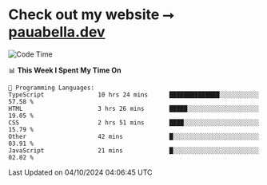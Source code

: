 # Check out my website ⭢ [pauabella.dev](https://pauabella.dev)

<!--START_SECTION:waka-->
![Code Time](http://img.shields.io/badge/Code%20Time-3%2C770%20hrs%2012%20mins-blue)

📊 **This Week I Spent My Time On** 

```text
💬 Programming Languages: 
TypeScript               10 hrs 24 mins      ██████████████░░░░░░░░░░░   57.58 % 
HTML                     3 hrs 26 mins       █████░░░░░░░░░░░░░░░░░░░░   19.05 % 
CSS                      2 hrs 51 mins       ████░░░░░░░░░░░░░░░░░░░░░   15.79 % 
Other                    42 mins             █░░░░░░░░░░░░░░░░░░░░░░░░   03.91 % 
JavaScript               21 mins             █░░░░░░░░░░░░░░░░░░░░░░░░   02.02 % 
```


 Last Updated on 04/10/2024 04:06:45 UTC
<!--END_SECTION:waka-->
